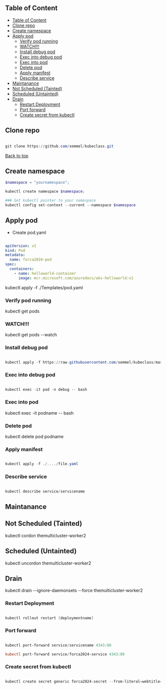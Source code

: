 
## Table of Content
- [Table of Content](#table-of-content)
- [Clone repo](#clone-repo)
- [Create namespace](#create-namespace)
- [Apply pod](#apply-pod)
  - [Verify pod running](#verify-pod-running)
  - [WATCH!!!](#watch)
  - [Install debug pod](#install-debug-pod)
  - [Exec into debug pod](#exec-into-debug-pod)
  - [Exec into pod](#exec-into-pod)
  - [Delete pod](#delete-pod)
  - [Apply manifest](#apply-manifest)
  - [Describe service](#describe-service)
- [Maintanance](#maintanance)
- [Not Scheduled (Tainted)](#not-scheduled-tainted)
- [Scheduled (Untainted)](#scheduled-untainted)
- [Drain](#drain)
  - [Restart Deployment](#restart-deployment)
  - [Port forward](#port-forward)
  - [Create secret from kubectl](#create-secret-from-kubectl)


## Clone repo

```powershell

git clone https://github.com/xemmel/kubeclass.git
```

[Back to top](#table-of-content)

## Create namespace


```powershell
$namespace = "yournamespace";

kubectl create namespace $namespace;

### Set kubectl pointer to your namespace
kubectl config set-context --current --namespace $namespace

```



## Apply pod


- Create pod.yaml

```yaml

apiVersion: v1
kind: Pod
metadata:
  name: forca2024-pod
spec:
  containers:
    - name: helloworld-container
      image: mcr.microsoft.com/azuredocs/aks-helloworld:v1

```

kubectl apply -f ./Templates/pod.yaml


### Verify pod running

kubectl get pods

### WATCH!!!

kubectl get pods --watch


### Install debug pod

```powershell

kubectl apply -f https://raw.githubusercontent.com/xemmel/kubeclass/master/Templates/Debug/curlpod.yaml

```

### Exec into debug pod

```powershell

kubectl exec -it pod -n debug -- bash

```

### Exec into pod

kubectl exec -it podname -- bash


### Delete pod

kubectl delete pod podname

### Apply manifest

```powershell

kubectl apply -f ./..../file.yaml

```

### Describe service

```powershell

kubectl describe service/servicename 

```

## Maintanance

## Not Scheduled (Tainted)

kubectl cordon themulticluster-worker2


## Scheduled (Untainted)
kubectl uncordon themulticluster-worker2


## Drain

kubectl drain --ignore-daemonsets --force themulticluster-worker2


### Restart Deployment

```powershell

kubectl rollout restart [deploymentname]

```


### Port forward

```powershell

kubectl port-forward service/servicename 4343:80

kubectl port-forward service/forca2024-service 4343:80

```

### Create secret from kubectl

```powershell

kubectl create secret generic forca2024-secret --from-literal=webtitle="a very secret powershell title"

```

